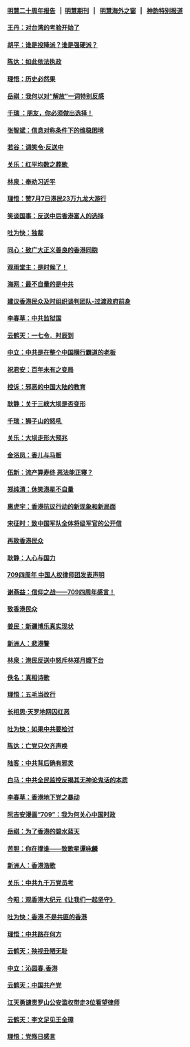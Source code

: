 #### [明慧二十周年报告](https://github.com/gfw-breaker/mh-reports/blob/master/README.md?t=07180035) &nbsp;&nbsp;|&nbsp;&nbsp;[明慧期刊](https://github.com/gfw-breaker/mh-qikan) &nbsp;&nbsp;|&nbsp;&nbsp; [明慧海外之窗](https://github.com/gfw-breaker/mh-news/blob/master/README.md?t=07180035) &nbsp;&nbsp;|&nbsp;&nbsp; [神韵特别报道](https://github.com/gfw-breaker/mh-news/blob/master/shenyun.md?t=07180035) 

#### [王丹：对台湾的考验开始了](../pages/nsc993/n11391258.md?t=07180035) 

#### [胡平：谁是投降派？谁是强硬派？](../pages/nsc993/n11391224.md?t=07180035) 

#### [陈达：如此依法执政](../pages/nsc993/n11388999.md?t=07180035) 

#### [理悟：历史必然果](../pages/nsc993/n11388741.md?t=07180035) 

#### [岳祺：我何以对“解放”一词特别反感](../pages/nsc993/n11385696.md?t=07180035) 

#### [千瑞 ：朋友，你必须做出选择！](../pages/nsc993/n11384949.md?t=07180035) 

#### [张智斌：信息对称条件下的维稳困境](../pages/nsc993/n11384812.md?t=07180035) 

#### [若谷：调笑令‧反送中](../pages/nsc993/n11383745.md?t=07180035) 

#### [关乐：红平均数之葬歌 ](../pages/nsc993/n11383498.md?t=07180035) 

#### [林泉：奉劝习近平](../pages/nsc993/n11383487.md?t=07180035) 

#### [理悟：赞7月7日港民23万九龙大游行](../pages/nsc993/n11383473.md?t=07180035) 

#### [笑谈国事：反送中后香港富人的选择](../pages/nsc993/n11382020.md?t=07180035) 

#### [吐为快：独裁](../pages/nsc993/n11382755.md?t=07180035) 

#### [同心：致广大正义善良的香港同胞](../pages/nsc993/n11382745.md?t=07180035) 

#### [观雨堂主：是时候了！](../pages/nsc993/n11382737.md?t=07180035) 

#### [海网：最不自量的是中共](../pages/nsc993/n11380440.md?t=07180035) 

#### [建议香港民众及时组织谈判团队-过渡政府前身](../pages/nsc993/n11379909.md?t=07180035) 

#### [李春草：中共监狱国](../pages/nsc993/n11378989.md?t=07180035) 

#### [云鹤天：一七令．时辰到](../pages/nsc993/n11379260.md?t=07180035) 

#### [中立：中共是在整个中国横行霸道的老板](../pages/nsc993/n11378382.md?t=07180035) 

#### [祝君安：百年未有之变局](../pages/nsc993/n11378376.md?t=07180035) 

#### [控诉：邪恶的中国大陆的教育](../pages/nsc993/n11378344.md?t=07180035) 

#### [耿静：关于三峡大坝是否变形](../pages/nsc993/n11375879.md?t=07180035) 

#### [千瑞：狮子山的怒吼 ](../pages/nsc993/n11375644.md?t=07180035) 

#### [关乐：大坝走形大预兆](../pages/nsc993/n11375629.md?t=07180035) 

#### [金浴凤：香儿与马贩](../pages/nsc993/n11375580.md?t=07180035) 

#### [伍新：流产算寿终  恶法能正寝？](../pages/nsc993/n11375581.md?t=07180035) 

#### [郑纯清：休笑港星不自量](../pages/nsc993/n11375555.md?t=07180035) 

#### [惠虎宇：香港抗议行动的新现象和新局面](../pages/nsc993/n11375501.md?t=07180035) 

#### [宋征时：致中国军队全体将级军官的公开信](../pages/nsc993/n11373354.md?t=07180035) 

#### [再致香港民众](../pages/nsc993/n11373870.md?t=07180035) 

#### [耿静：人心与国力](../pages/nsc993/n11373759.md?t=07180035) 

#### [709四周年 中国人权律师团发表声明](../pages/nsc993/n11373565.md?t=07180035) 

#### [谢燕益：信仰之战——709四周年感言！](../pages/nsc993/n11373388.md?t=07180035) 

#### [致香港民众](../pages/nsc993/n11373286.md?t=07180035) 

#### [姜民：新疆博乐真实现状](../pages/nsc993/n11371223.md?t=07180035) 

#### [新洲人：悲港警](../pages/nsc993/n11371174.md?t=07180035) 

#### [林泉：港民反送中怒斥林郑月娥下台](../pages/nsc993/n11370676.md?t=07180035) 

#### [佚名：真相诗歌](../pages/nsc993/n11370666.md?t=07180035) 

#### [理悟：五毛当改行](../pages/nsc993/n11369314.md?t=07180035) 

#### [长相思‧天罗地网囚红恶](../pages/nsc993/n11368444.md?t=07180035) 

#### [吐为快：如果中共要检讨](../pages/nsc993/n11368441.md?t=07180035) 

#### [陈达：亡党只欠齐声唤](../pages/nsc993/n11367838.md?t=07180035) 

#### [陆客：中共背后确有邪灵](../pages/nsc993/n11365263.md?t=07180035) 

#### [白马：中共全民监控反揭其无神论鬼话的本质](../pages/nsc993/n11365236.md?t=07180035) 

#### [李春草：香港地下党之暴动](../pages/nsc993/n11365210.md?t=07180035) 

#### [阮吉安漫画“709”：我为何关心中国时政](../pages/nsc993/n11362127.md?t=07180035) 

#### [岳祺：为了香港的碧水蓝天](../pages/nsc993/n11362627.md?t=07180035) 

#### [苦胆：你在撑谁——致歌星谭咏麟](../pages/nsc993/n11361348.md?t=07180035) 

#### [新洲人：香港浩歌](../pages/nsc993/n11361334.md?t=07180035) 

#### [关乐：中共九千万党员考](../pages/nsc993/n11361304.md?t=07180035) 

#### [今昭：观香港大纪元《让我们一起坚守》](../pages/nsc993/n11361244.md?t=07180035) 

#### [吐为快：香港  不是共匪的香港](../pages/nsc993/n11360918.md?t=07180035) 

#### [理悟：中共路在何方](../pages/nsc993/n11360509.md?t=07180035) 

#### [云鹤天：殃视丑陋无耻](../pages/nsc993/n11358872.md?t=07180035) 

#### [中立：沁园春.香港](../pages/nsc993/n11358843.md?t=07180035) 

#### [云鹤天：中国共产党](../pages/nsc993/n11356465.md?t=07180035) 

#### [江天勇谴责罗山公安滥权带走3位看望律师](../pages/nsc993/n11356042.md?t=07180035) 

#### [云鹤天：李文足见王全璋](../pages/nsc993/n11355225.md?t=07180035) 

#### [理悟：党殇日感言](../pages/nsc993/n11354531.md?t=07180035) 

